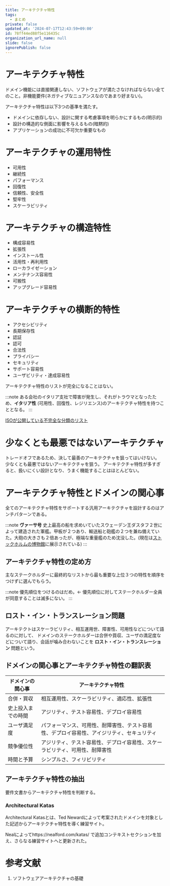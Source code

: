 ```yaml
---
title: アーキテクチャ特性
tags:
  - まとめ
private: false
updated_at: '2024-07-17T12:43:59+09:00'
id: 78ff44ed88f5e116435c
organization_url_name: null
slide: false
ignorePublish: false
---
```

# アーキテクチャ特性

ドメイン機能には直接関連しない、ソフトウェアが満たさなければならない全てのこと。非機能要件(ネガティブなニュアンスなのであまり好まない)。

アーキテクチャ特性は以下3つの基準を満たす。

* ドメインに依存しない、設計に関する考慮事項を明らかにするもの(明示的)
* 設計の構造的な側面に影響を与えるもの(暗黙的)
* アプリケーションの成功に不可欠か重要なもの

# アーキテクチャの運用特性

* 可用性
* 継続性
* パフォーマンス
* 回復性
* 信頼性、安全性
* 堅牢性
* スケーラビリティ

# アーキテクチャの構造特性

* 構成容易性
* 拡張性
* インストール性
* 活用性・再利用性
* ローカライゼーション
* メンテナンス容易性
* 可搬性
* アップグレード容易性

# アーキテクチャの横断的特性

* アクセシビリティ
* 長期保存性
* 認証
* 認可
* 合法性
* プライバシー
* セキュリティ
* サポート容易性
* ユーザビリティ・達成容易性

アーキテクチャ特性のリストが完全になることはない。

:::note
ある会社のイタリア支社で障害が発生し、それがトラウマとなったため、**イタリア性** (可用性、回復性、レジリエンス)のアーキテクチャ特性を持つこととなる。
:::

[ISOが公開している不完全な分類のリスト](https://iso25000.com/index.php/en/iso-25000-standards/iso-25010)

# 少なくとも最悪ではないアーキテクチャ

トレードオフであるため、決して最善のアーキテクチャを狙ってはいけない。
少なくとも最悪ではないアーキテクチャを狙う。
アーキテクチャ特性が多すぎると、扱いにくい設計となり、うまく機能することはほとんどない。

# アーキテクチャ特性とドメインの関心事

全てのアーキテクチャ特性をサポートする汎用アーキテクチャを設計するのはアンチパターンである。

:::note
**ヴァーサ号**
史上最高の船を求めいていたスウェーデン王ダスタフ２世によって建造された軍艦。甲板が２つあり、輸送船と砲艦の２つを兼ね備えていた。大砲の大きさも２倍あったが、極端な重量艦のため沈没した。(現在は[ストックホルムの博物館](https://www.vasamuseet.se/ja)に展示されている)
:::

## アーキテクチャ特性の定め方

主なステークホルダーに最終的なリストから最も重要な上位３つの特性を順序をつけずに選んでもらう。

:::note
優先順位をつけるのはだめ。← 優先順位に対してステークホルダー全員が同意することは滅多にない。
:::

## ロスト・イン・トランスレーション問題

アーキテクトはスケーラビリティ、相互運用世、障害性、可用性などについて語るのに対して、
ドメインのステークホルダーは合併や買収、ユーザの満足度などについて語り、会話が噛み合わないことを **ロスト・イン・トランスレーション** 問題という。

## ドメインの関心事とアーキテクチャ特性の翻訳表

| ドメインの関心事 | アーキテクチャ特性 |
| ---- | ---- |
| 合併・買収 | 相互運用性、スケーラビリティ、適応性、拡張性 |
| 史上投入までの時間 | アジリティ、テスト容易性、デプロイ容易性 |
| ユーザ満足度 | パフォーマンス、可用性、耐障害性、テスト容易性、デプロイ容易性、アイジリティ、セキュリティ |
| 競争優位性 | アジリティ、テスト容易性、デプロイ容易性、スケーラビリティ、可用性、耐障害性 |
| 時間と予算 | シンプルさ、フィリビリティ |

## アーキテクチャ特性の抽出

要件文書からアーキテクチャ特性を判断する。

### Architectural Katas

Architectural Katasとは、Ted Newardによって考案されたドメインを対象とした記述からアーキテクチャ特性を導く練習サイト。

Nealによってhttps://nealford.com/katas/ で追加コンテキストセクションを加え、さらなる練習サイトへと更新された。

# 参考文献

1. ソフトウェアアーキテクチャの基礎
